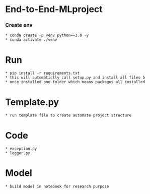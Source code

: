 # End-to-End-MLproject

### Create env 
    * conda create -p venv python==3.8 -y
    * conda activate ./venv

# Run 
    * pip install -r requirements.txt 
    * this will automaticlly call setup.py and install all files b
    * once installed one folder which means packages all installed

# Template.py

    * run template file to create automate project structure

# Code

    * exception.py
    * logger.py

# Model 
    * build model in notebook for research purpose
